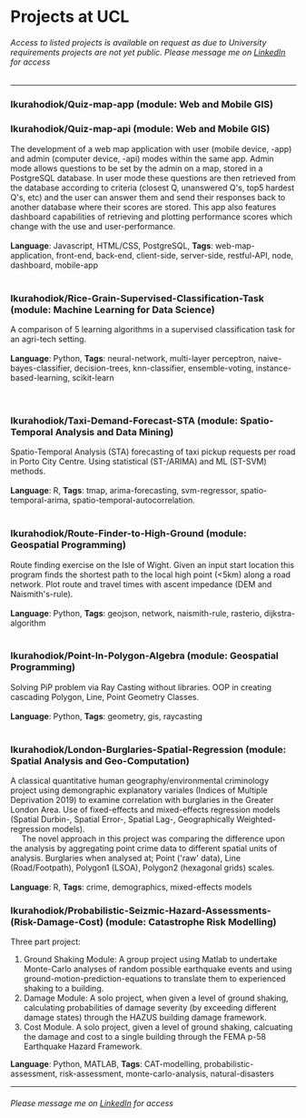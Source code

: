 # Projects at UCL
###### Access to listed projects is available on request as due to University requirements projects are not yet public. Please message me on [LinkedIn](https://www.linkedin.com/in/christopher-harry-koido-bunt-89063310a/) for access
_________________
### Ikurahodiok/Quiz-map-app (module: Web and Mobile GIS)
### Ikurahodiok/Quiz-map-api (module: Web and Mobile GIS)
The development of a web map application with user (mobile device, -app) and admin (computer device, -api) modes within the same app. Admin mode allows questions to be set by the admin on a map, stored in a PostgreSQL database. In user mode these questions are then retrieved from the database according to criteria (closest Q, unanswered Q's, top5 hardest Q's, etc) and the user can answer them and send their responses back to another database where their scores are stored. This app also features dashboard capabilities of retrieving and plotting performance scores which change with the use and user-performance. <br/>
<br/>
**Language**: Javascript, HTML/CSS, PostgreSQL,  **Tags**: web-map-application, front-end, back-end, client-side, server-side, restful-API, node, dashboard, mobile-app <br/>
<br/>
### Ikurahodiok/Rice-Grain-Supervised-Classification-Task (module: Machine Learning for Data Science)
A comparison of 5 learning algorithms in a supervised classification task for an agri-tech setting. <br/>
<br/>
**Language**: Python, **Tags**: neural-network, multi-layer perceptron, naive-bayes-classifier, decision-trees, knn-classifier, ensemble-voting, instance-based-learning, scikit-learn <br/>  
<br/>
### Ikurahodiok/Taxi-Demand-Forecast-STA (module: Spatio-Temporal Analysis and Data Mining)
Spatio-Temporal Analysis (STA) forecasting of taxi pickup requests per road in Porto City Centre. Using statistical (ST-/ARIMA) and ML (ST-SVM) methods. <br/>
<br/>
**Language**: R, **Tags**: tmap, arima-forecasting, svm-regressor, spatio-temporal-arima, spatio-temporal-autocorrelation. <br/>
<br/>
### Ikurahodiok/Route-Finder-to-High-Ground (module: Geospatial Programming)
Route finding exercise on the Isle of Wight. Given an input start location this program finds the shortest path to the local high point (<5km) along a road network. Plot route and travel times with ascent impedance (DEM and Naismith's-rule). <br/>
<br/>
**Language**: Python, **Tags**: geojson, network, naismith-rule, rasterio, dijkstra-algorithm <br/>
<br/>
### Ikurahodiok/Point-In-Polygon-Algebra   (module: Geospatial Programming)
Solving PiP problem via Ray Casting without libraries. OOP in creating cascading Polygon, Line, Point Geometry Classes. <br/>
<br/>
**Language**: Python, **Tags**: geometry, gis, raycasting <br/>
<br/>
### Ikurahodiok/London-Burglaries-Spatial-Regression   (module: Spatial Analysis and Geo-Computation)
A classical quantitative human geography/environmental criminology project using demongraphic explanatory variales (Indices of Multiple Deprivation 2019) to examine correlation with burglaries in the Greater London Area. Use of fixed-effects and mixed-effects regression models (Spatial Durbin-, Spatial Error-, Spatial Lag-, Geographically Weighted- regression models). <br/>
&nbsp;&nbsp;&nbsp;&nbsp;
The novel approach in this project was comparing the difference upon the analysis by aggregating point crime data to different spatial units of analysis. Burglaries when analysed at; Point ('raw' data), Line (Road/Footpath), Polygon1 (LSOA), Polygon2 (hexagonal grids) scales.  <br/>
<br/>
**Language**: R, **Tags**: crime, demographics, mixed-effects models
<br/>
### Ikurahodiok/Probabilistic-Seizmic-Hazard-Assessments-(Risk-Damage-Cost)   (module: Catastrophe Risk Modelling)
Three part project: <br/>
1) Ground Shaking Module: A group project using Matlab to undertake Monte-Carlo analyses of random possible earthquake events and using ground-motion-prediction-equations to translate them to experienced shaking to a building. <br/>
2) Damage Module: A solo project, when given a level of ground shaking, calculating probabilities of damage severity (by exceeding different damage states) through the HAZUS building damage framework. <br/>
3) Cost Module. A solo project, given a level of ground shaking, calcuating the damage and cost to a single building through the FEMA p-58 Earthquake Hazard Framework. <br/>

**Language**: Python, MATLAB, **Tags**: CAT-modelling, probabilistic-assessment, risk-assessment, monte-carlo-analysis, natural-disasters
<br/>

_________________
###### Please message me on [LinkedIn](https://www.linkedin.com/in/christopher-harry-koido-bunt-89063310a/) for access

